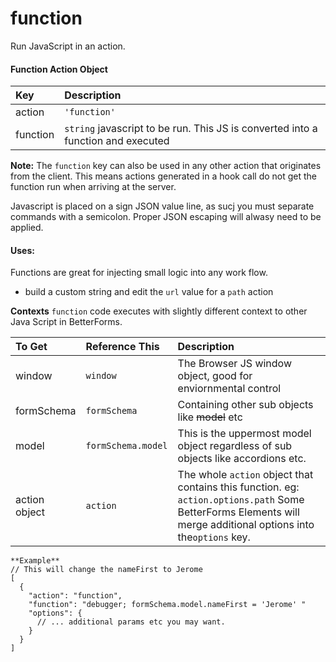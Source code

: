 # function

Run JavaScript in an action.

#### Function Action Object

| Key | Description |
| :--- | :--- |
| action | `'function'` |
| function | `string` javascript to be run. This JS is converted into a function and executed |

**Note:**  The `function` key can also be used in any other action that originates from the client. This means actions generated in a hook call do not get the function run when arriving at the server.

Javascript is placed on a sign JSON value line, as sucj you must separate commands with a semicolon. Proper JSON escaping will alwasy need to be applied.

#### Uses:

Functions are great for injecting small logic into any work flow.

* build a custom string and edit the `url` value for a `path` action



**Contexts** `function` code executes with slightly different context to other Java Script in BetterForms.

| To Get | Reference This | Description |
| :--- | :--- | :--- |
| window | `window` | The Browser JS window object, good for enviornmental control |
| formSchema | `formSchema` | Containing other sub objects like ~~model~~ etc |
| model | `formSchema.model` |  This is the uppermost model object regardless of sub objects like accordions etc. |
| action object | `action` | The whole `action` object that contains this function. eg: `action.options.path` Some BetterForms Elements will merge additional options into the`options` key.  |



```text
**Example**
// This will change the nameFirst to Jerome
[
  {
    "action": "function",
    "function": "debugger; formSchema.model.nameFirst = 'Jerome' "
    "options": {
      // ... additional params etc you may want.
    }
  }
]
```

